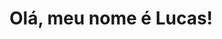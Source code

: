 <html>
<head>
    <link rel="stylesheet" href="style.css">
</head>

<body>
    <div class="corpo">        
        <h1>
            Olá, meu nome é <span id="meu_nome">Lucas!</span>
        </h1>
    </div>
</body>
</html>
